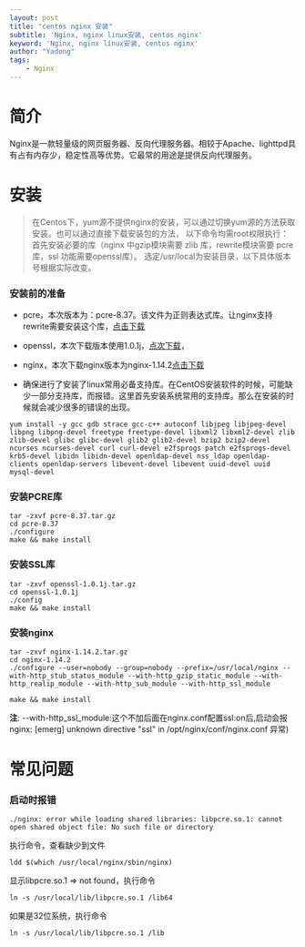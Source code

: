 ```yaml
---
layout: post
title: "centos nginx 安装"
subtitle: 'Nginx, nginx linux安装, centos nginx'
keyword: 'Nginx, nginx linux安装, centos nginx'
author: "Yadong"
tags:
    - Nginx
---
```


# 简介 #
Nginx是一款轻量级的网页服务器、反向代理服务器。相较于Apache、lighttpd具有占有内存少，稳定性高等优势。它最常的用途是提供反向代理服务。

# 安装 #
>   在Centos下，yum源不提供nginx的安装，可以通过切换yum源的方法获取安装。也可以通过直接下载安装包的方法，
>   以下命令均需root权限执行：首先安装必要的库（nginx 中gzip模块需要 zlib 库，rewrite模块需要 pcre 库，ssl 功能需要openssl库）。
>   选定/usr/local为安装目录，以下具体版本号根据实际改变。



### 安装前的准备 ###

- pcre，本次版本为：pcre-8.37。该文件为正则表达式库。让nginx支持rewrite需要安装这个库，[点击下载][4]

- openssl，本次下载版本使用1.0.1j，[点次下载][1]，

- nginx，本次下载nginx版本为nginx-1.14.2[点击下载][3]

- 确保进行了安装了linux常用必备支持库。在CentOS安装软件的时候，可能缺少一部分支持库，而报错。这里首先安装系统常用的支持库。那么在安装的时候就会减少很多的错误的出现。

```shell
yum install -y gcc gdb strace gcc-c++ autoconf libjpeg libjpeg-devel libpng libpng-devel freetype freetype-devel libxml2 libxml2-devel zlib zlib-devel glibc glibc-devel glib2 glib2-devel bzip2 bzip2-devel ncurses ncurses-devel curl curl-devel e2fsprogs patch e2fsprogs-devel krb5-devel libidn libidn-devel openldap-devel nss_ldap openldap-clients openldap-servers libevent-devel libevent uuid-devel uuid mysql-devel    
```




### 安装PCRE库 ###

```shell
tar -zxvf pcre-8.37.tar.gz
cd pcre-8.37
./configure
make && make install
```



### 安装SSL库 ###
```shell
tar -zxvf openssl-1.0.1j.tar.gz
cd openssl-1.0.1j
./config
make && make install
```



### 安装nginx ###

```shell
tar -zxvf nginx-1.14.2.tar.gz 
cd nginx-1.14.2
./configure --user=nobody --group=nobody --prefix=/usr/local/nginx --with-http_stub_status_module --with-http_gzip_static_module --with-http_realip_module --with-http_sub_module --with-http_ssl_module

make && make install
```
**注**: --with-http_ssl_module:这个不加后面在nginx.conf配置ssl:on后,启动会报nginx: [emerg] unknown directive "ssl" in /opt/nginx/conf/nginx.conf 异常)



# 常见问题 #

### 启动时报错 ###
```shell
./nginx: error while loading shared libraries: libpcre.so.1: cannot open shared object file: No such file or directory
```

执行命令，查看缺少到文件
```shell
ldd $(which /usr/local/nginx/sbin/nginx)
```
显示libpcre.so.1 => not found，执行命令
```shell
ln -s /usr/local/lib/libpcre.so.1 /lib64
```
如果是32位系统，执行命令
```shell
ln -s /usr/local/lib/libpcre.so.1 /lib
```


  [1]: http://www.openssl.org/source/openssl-1.0.1j.tar.gz
  [3]: http://nginx.org/download/nginx-1.14.2.tar.gz
  [4]: http://jaist.dl.sourceforge.net/project/pcre/pcre/8.37/pcre-8.37.tar.gz
